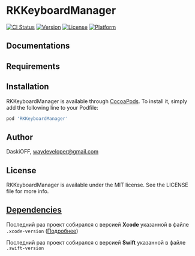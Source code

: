 # RKKeyboardManager

[![CI Status](https://img.shields.io/travis/DaskiOFF/RKKeyboardManager.svg?style=flat)](https://travis-ci.org/DaskiOFF/RKKeyboardManager)
[![Version](https://img.shields.io/cocoapods/v/RKKeyboardManager.svg?style=flat)](https://cocoapods.org/pods/RKKeyboardManager)
[![License](https://img.shields.io/cocoapods/l/RKKeyboardManager.svg?style=flat)](https://cocoapods.org/pods/RKKeyboardManager)
[![Platform](https://img.shields.io/cocoapods/p/RKKeyboardManager.svg?style=flat)](https://cocoapods.org/pods/RKKeyboardManager)

## Documentations


## Requirements

## Installation

RKKeyboardManager is available through [CocoaPods](https://cocoapods.org). To install
it, simply add the following line to your Podfile:

```ruby
pod 'RKKeyboardManager'
```

## Author

DaskiOFF, waydeveloper@gmail.com

## License

RKKeyboardManager is available under the MIT license. See the LICENSE file for more info.

## [Dependencies](https://ios-factor.com/dependencies)
Последний раз проект собирался с версией **Xcode** указанной в файле ```.xcode-version``` ([Подробнее](https://github.com/fastlane/ci/blob/master/docs/xcode-version.md))

Последний раз проект собирался с версией **Swift** указанной в файле ```.swift-version```